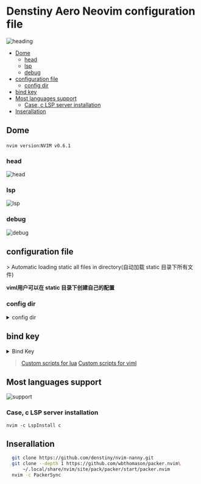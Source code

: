 # Denstiny Aero Neovim configuration file

![heading](https://user-images.githubusercontent.com/57088952/160252189-b96cbd52-9419-4a0b-907b-8d8336d20705.jpg)

<!-- vim-markdown-toc GFM -->

* [Dome](#dome)
  * [head](#head)
  * [lsp](#lsp)
  * [debug](#debug)
* [configuration file](#configuration-file)
  * [config dir](#config-dir)
* [bind key](#bind-key)
* [Most languages support](#most-languages-support)
  * [Case, c LSP server installation](#case-c-lsp-server-installation)
* [Inserallation](#inserallation)

<!-- vim-markdown-toc -->
## Dome
`nvim version`:`NVIM v0.6.1`
### head
![head](https://user-images.githubusercontent.com/57088952/194766975-eafaf2d8-c48d-4364-9312-a73e4867ce9a.png) 
### lsp
![lsp](https://user-images.githubusercontent.com/57088952/194767046-fe72917e-2e1b-4862-b3b0-17532ebcdf6f.png) 
### debug
![debug](https://user-images.githubusercontent.com/57088952/194767162-48a08c44-3a94-4de6-91d3-88145929d96e.png) 
## configuration file
\> Automatic loading static all files in directory(自动加载 static 目录下所有文件)

**viml用户可以在 static 目录下创建自己的配置**

### config dir

<details>
  <summary>config dir</summary>

| init.lua                 | lua 配置文件入口 |
|--------------------------|------------------|
| plugins/plugins          | 安装插件         |
| lsp/init.lua             | lsp server 配置  |
| other/bind-key/init.lua  | 按键绑定         |
| other/statline/init.lua  | 状态栏配置       |
| other/theme/init.lua     | 主题配置         |
| other/au.lua             | 自动启动选项     |
| static/custom_vimscript/ | 自定义viml脚本   |
| /other/custom_lua        | 自定义lua脚本    |
| static/templates         | 文件模板         |
| static/vimspector-json   | debug配置文件    |
| static/configuration.vim | vim插件配置      |
| static/aristic.vim       | 格式化配置       |
| static/mappings.vim      | 默认参数配置     |
| static/highlight.vim     | 自定义高亮设置   |

</details>


## bind key

<details>
  <summary>Bind Key</summary>

| key                 | annotations        |
| ---------------     | ---------------    |
| ;tw                 | 打开翻译界面       |
| ;te                 | 翻译               |
| ;tr                 | 翻译替换当前选中   |
| tr                  | 打开文件树         |
| da                  | 打开诊断           |
| \<F5\>              | 调试               |
| \<F7\>              | 中断调试           |
| \<F9\>              | 断点               |
| \<F10\>             | 步进               |
| \<F11\>             | 单步调试           |
| H                   | 打开启动面板       |
| \<ALT-p\>           | 打开项目列表       |
| ;ed                 | 编辑markdown代码块 |
| \<C-p\>             | 打开剪切板         |
| B                   | 切换Buffer         |
| cb                  | 关闭Buffer         |
| b                   | 选择Buffer标签     |
| L                   | 撤销树             |
| gd                  | 跳转到定义         |
| gpd                 | 打开定义           |
| \<C-j\\> / \<C-k\> | 代码片段跳转       |
| \<C-\\\>           | 打开/隐藏 终端     |
| ;nf                 | 快速创建注释       |
| ;d                  | 编译型语言快速编译 |
| ;r                  | 指定当前代码       |
</details>



> [Custom scripts for lua](./lua/aero/other/custom_lua/README.md) 
> [Custom scripts for viml](./static/custom_vimscript/README.md) 

##  Most languages support
![support](https://s4.ax1x.com/2022/01/14/7Gk3mn.png) 
### Case, c LSP server installation
```vim
nvim -c LspInstall c
```
## Inserallation
```bash
  git clone https://github.com/denstiny/nvim-nanny.git
  git clone --depth 1 https://github.com/wbthomason/packer.nvim\
      ~/.local/share/nvim/site/pack/packer/start/packer.nvim
  nvim -c PackerSync
```
